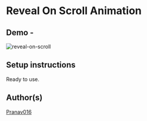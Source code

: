 # Reveal On Scroll Animation

## Demo -

![reveal-on-scroll](https://user-images.githubusercontent.com/54665036/121496633-487a9e80-c9f8-11eb-8f84-c6805b332c70.gif)

## Setup instructions

Ready to use.

## Author(s)

[Pranav016](https://github.com/Pranav016)
